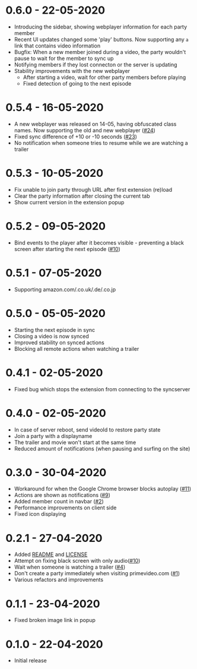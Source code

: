 # 0.6.0 - 22-05-2020
- Introducing the sidebar, showing webplayer information for each party member
- Recent UI updates changed some 'play' buttons. Now supporting any `a` link that contains video information
- Bugfix: When a new member joined during a video, the party wouldn't pause to wait for the member to sync up
- Notifying members if they lost connecton or the server is updating
- Stability improvements with the new webplayer
    - After starting a video, wait for other party members before playing
    - Fixed detection of going to the next episode

# 0.5.4 - 16-05-2020
- A new webplayer was released on 14-05, having obfuscated class names. Now supporting the old and new webplayer ([#24](https://github.com/videoparty/prime-chrome/issues/24))
- Fixed sync difference of +10 or -10 seconds ([#23](https://github.com/videoparty/prime-chrome/issues/23))
- No notification when someone tries to resume while we are watching a trailer

# 0.5.3 - 10-05-2020
- Fix unable to join party through URL after first extension (re)load
- Clear the party information after closing the current tab
- Show current version in the extension popup

# 0.5.2 - 09-05-2020
- Bind events to the player after it becomes visible - preventing a black screen after starting the next episode ([#10](https://github.com/videoparty/prime-chrome/issues/10))

# 0.5.1 - 07-05-2020
- Supporting amazon.com/.co.uk/.de/.co.jp

# 0.5.0 - 05-05-2020
- Starting the next episode in sync
- Closing a video is now synced
- Improved stability on synced actions
- Blocking all remote actions when watching a trailer

# 0.4.1 - 02-05-2020
- Fixed bug which stops the extension from connecting to the syncserver

# 0.4.0 - 02-05-2020
- In case of server reboot, send videoId to restore party state
- Join a party with a displayname
- The trailer and movie won't start at the same time
- Reduced amount of notifications (when pausing and surfing on the site)

# 0.3.0 - 30-04-2020
- Workaround for when the Google Chrome browser blocks autoplay ([#11](https://github.com/videoparty/prime-chrome/issues/11))
- Actions are shown as notifications ([#9](https://github.com/videoparty/prime-chrome/issues/9))
- Added member count in navbar ([#2](https://github.com/videoparty/prime-chrome/issues/2))
- Performance improvements on client side
- Fixed icon displaying

# 0.2.1 - 27-04-2020
- Added [README](README.md) and [LICENSE](LICENSE)
- Attempt on fixing black screen with only audio([#10](https://github.com/videoparty/prime-chrome/issues/10))
- Wait when someone is watching a trailer ([#4](https://github.com/videoparty/prime-chrome/issues/4))
- Don't create a party immediately when visiting primevideo.com ([#1](https://github.com/videoparty/prime-chrome/issues/1))
- Various refactors and improvements

# 0.1.1 - 23-04-2020
- Fixed broken image link in popup

# 0.1.0 - 22-04-2020
- Initial release
